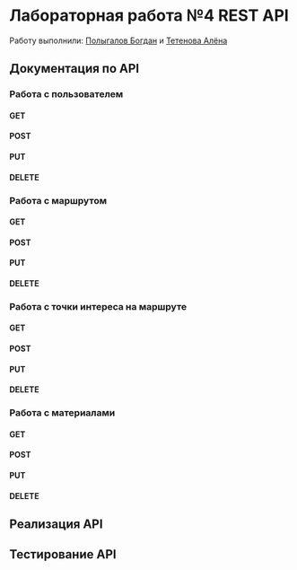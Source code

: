 # Лабораторная работа №4 REST API

Работу выполнили: [Полыгалов Богдан](https://github.com/miamib34ch) и [Тетенова Алёна](https://github.com/alenatetenova)
 
## Документация по API

### Работа с пользователем

#### GET

#### POST

#### PUT

#### DELETE

### Работа с маршрутом

#### GET

#### POST

#### PUT

#### DELETE

### Работа с точки интереса на маршруте

#### GET

#### POST

#### PUT

#### DELETE

### Работа с материалами

#### GET

#### POST

#### PUT

#### DELETE

## Реализация API

## Тестирование API
